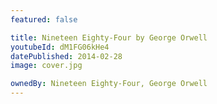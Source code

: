 ```yaml
---
featured: false

title: Nineteen Eighty-Four by George Orwell
youtubeId: dM1FG06kHe4
datePublished: 2014-02-28
image: cover.jpg

ownedBy: Nineteen Eighty-Four, George Orwell
---
```

